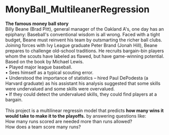 # MonyBall_MultileanerRegression
**The famous money ball story** <br />
Billy Beane (Brad Pitt), general manager of the Oakland A's, one day has an epiphany: Baseball's conventional wisdom is all wrong. Faced with a tight budget, Beane must reinvent his team by outsmarting the richer ball clubs. Joining forces with Ivy League graduate Peter Brand (Jonah Hill), Beane prepares to challenge old-school traditions. He recruits bargain-bin players whom the scouts have labeled as flawed, but have game-winning potential. Based on the book by Michael Lewis.<br />
• Played major league baseball.<br />
• Sees himself as a typical scouting error.<br />
• Understood the importance of statistics – hired Paul DePodesta (a Harvard graduate) as his assistant his analysis suggested that some skills were undervalued and some skills were overvalued.<br />
• If they could detect the undervalued skills, they could find players at a bargain.<br />
<br />
This project is a multilinear regressin model that predicts **how many wins it would take to make it to the playoffs.** by answering questions like:<br />
How many runs scored are needed more than runs allowed?<br />
How does a team score many runs?<br />
